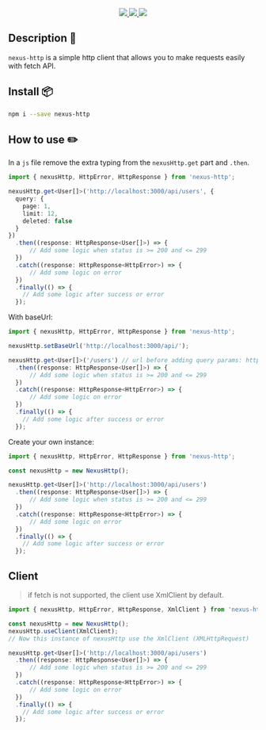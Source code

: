 <div align="center">
  <a href="https://github.com/CheeseGrinder/nexus-http" rel="noopener noreferrer" target="_blank">
    <img src="https://img.shields.io/github/license/CheeseGrinder/nexus-http"/>
  </a>
  <a href="https://www.npmjs.com/package/nexus-http" rel="noopener noreferrer" target="_blank">
    <img src="https://img.shields.io/npm/dm/nexus-http"/>
  </a>
  <a href="https://github.com/CheeseGrinder/nexus-http/actions" rel="noopener noreferrer" target="_blank">
    <img src="https://github.com/CheeseGrinder/nexus-http/actions/workflows/Node.Js.yml/badge.svg"/>
  </a>
</div>

## Description 📄

`nexus-http` is a simple http client that allows you to make requests easily with fetch API.

## Install 📦️

```bash
npm i --save nexus-http
```

## How to use ✏️

In a `js` file remove the extra typing from the `nexusHttp.get` part and `.then`.

```ts
import { nexusHttp, HttpError, HttpResponse } from 'nexus-http';

nexusHttp.get<User[]>('http://localhost:3000/api/users', {
  query: {
    page: 1,
    limit: 12,
    deleted: false
  }
})
  .then((response: HttpResponse<User[]>) => {
      // Add some logic when status is >= 200 and <= 299
  })
  .catch((response: HttpResponse<HttpError>) => {
      // Add some logic on error
  })
  .finally(() => {
    // Add some logic after success or error
  });
```

With baseUrl:

```ts
import { nexusHttp, HttpError, HttpResponse } from 'nexus-http';

nexusHttp.setBaseUrl('http://localhost:3000/api/');

nexusHttp.get<User[]>('/users') // url before adding query params: http://localhost:3000/api/users
  .then((response: HttpResponse<User[]>) => {
      // Add some logic when status is >= 200 and <= 299
  })
  .catch((response: HttpResponse<HttpError>) => {
      // Add some logic on error
  })
  .finally(() => {
    // Add some logic after success or error
  });
```


Create your own instance:

```ts
import { nexusHttp, HttpError, HttpResponse } from 'nexus-http';

const nexusHttp = new NexusHttp();

nexusHttp.get<User[]>('http://localhost:3000/api/users')
  .then((response: HttpResponse<User[]>) => {
      // Add some logic when status is >= 200 and <= 299
  })
  .catch((response: HttpResponse<HttpError>) => {
      // Add some logic on error
  })
  .finally(() => {
    // Add some logic after success or error
  });
```


## Client
> if fetch is not supported, the client use XmlClient by default.
```ts
import { nexusHttp, HttpError, HttpResponse, XmlClient } from 'nexus-http';

const nexusHttp = new NexusHttp();
nexusHttp.useClient(XmlClient);
// Now this instance of nexusHttp use the XmlClient (XMLHttpRequest)

nexusHttp.get<User[]>('http://localhost:3000/api/users')
  .then((response: HttpResponse<User[]>) => {
      // Add some logic when status is >= 200 and <= 299
  })
  .catch((response: HttpResponse<HttpError>) => {
      // Add some logic on error
  })
  .finally(() => {
    // Add some logic after success or error
  });
```
